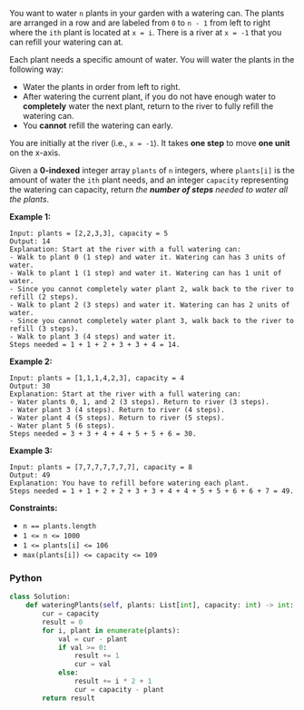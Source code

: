 You want to water  `n`  plants in your garden with a watering can. The plants are arranged in a row and are labeled from  `0`  to  `n - 1`  from left to right where the  `ith`  plant is located at  `x = i`. There is a river at  `x = -1`  that you can refill your watering can at.

Each plant needs a specific amount of water. You will water the plants in the following way:

-   Water the plants in order from left to right.
-   After watering the current plant, if you do not have enough water to  **completely**  water the next plant, return to the river to fully refill the watering can.
-   You  **cannot**  refill the watering can early.

You are initially at the river (i.e.,  `x = -1`). It takes  **one step**  to move  **one unit**  on the x-axis.

Given a  **0-indexed**  integer array  `plants`  of  `n`  integers, where  `plants[i]`  is the amount of water the  `ith`  plant needs, and an integer  `capacity`  representing the watering can capacity, return  _the  **number of steps**  needed to water all the plants_.

**Example 1:**
```
Input: plants = [2,2,3,3], capacity = 5
Output: 14
Explanation: Start at the river with a full watering can:
- Walk to plant 0 (1 step) and water it. Watering can has 3 units of water.
- Walk to plant 1 (1 step) and water it. Watering can has 1 unit of water.
- Since you cannot completely water plant 2, walk back to the river to refill (2 steps).
- Walk to plant 2 (3 steps) and water it. Watering can has 2 units of water.
- Since you cannot completely water plant 3, walk back to the river to refill (3 steps).
- Walk to plant 3 (4 steps) and water it.
Steps needed = 1 + 1 + 2 + 3 + 3 + 4 = 14.
```

**Example 2:**
```
Input: plants = [1,1,1,4,2,3], capacity = 4
Output: 30
Explanation: Start at the river with a full watering can:
- Water plants 0, 1, and 2 (3 steps). Return to river (3 steps).
- Water plant 3 (4 steps). Return to river (4 steps).
- Water plant 4 (5 steps). Return to river (5 steps).
- Water plant 5 (6 steps).
Steps needed = 3 + 3 + 4 + 4 + 5 + 5 + 6 = 30.
```

**Example 3:**
```
Input: plants = [7,7,7,7,7,7,7], capacity = 8
Output: 49
Explanation: You have to refill before watering each plant.
Steps needed = 1 + 1 + 2 + 2 + 3 + 3 + 4 + 4 + 5 + 5 + 6 + 6 + 7 = 49.
```

**Constraints:**

-   `n == plants.length`
-   `1 <= n <= 1000`
-   `1 <= plants[i] <= 106`
-   `max(plants[i]) <= capacity <= 109`


### Python
```py
class Solution:
    def wateringPlants(self, plants: List[int], capacity: int) -> int:
        cur = capacity
        result = 0
        for i, plant in enumerate(plants):
            val = cur - plant
            if val >= 0:
                result += 1
                cur = val
            else:
                result += i * 2 + 1
                cur = capacity - plant
        return result
```